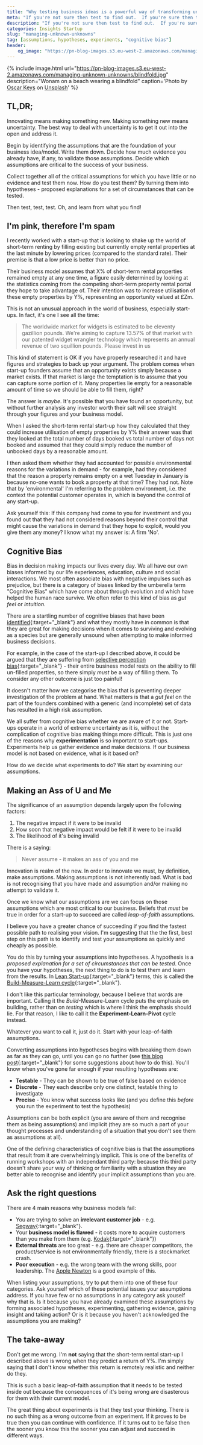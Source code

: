 ```yaml
---
title: "Why testing business ideas is a powerful way of transforming uncertainty into knowledge"
meta: "If you're not sure then test to find out.  If you're sure then test to show how right you are. You know what? Just test!"
description: "If you're not sure then test to find out.  If you're sure then test to show how right you are. You know what? Just test!"
categories: Insights Startup
slug: "managing-unknown-unknowns"
tag: [assumptions, hypotheses, experiments, "cognitive bias"]
header:
    og_image: "https://pn-blog-images.s3.eu-west-2.amazonaws.com/managing-unknown-unknowns/blindfold.jpg"
---
```


{% include image.html url="https://pn-blog-images.s3.eu-west-2.amazonaws.com/managing-unknown-unknowns/blindfold.jpg" description="Wonam on a beach wearing a blindfold" caption='<span>Photo by <a href="https://unsplash.com/@oscartothekeys?utm_source=unsplash&amp;utm_medium=referral&amp;utm_content=creditCopyText">Oscar Keys</a> on <a href="https://unsplash.com/s/photos/unknown?utm_source=unsplash&amp;utm_medium=referral&amp;utm_content=creditCopyText">Unsplash</a></span>' %}

## TL,DR;

Innovating means making something new.  Making something new means uncertainty. The best way to deal with uncertainty is to get it out into the open and address it.

Begin by identifying the assumptions that are the foundation of your business idea/model.  Write them down.  Decide how much evidence you already have, if any, to validate those assumptions. Decide which assumptions are critical to the success of your business.

Collect together all of the critical assumptions for which you have little or no evidence and test them now.  How do you test them?  By turning them into hypotheses - proposed explanations for a set of circumstances that can be tested.

Then test, test, test. Oh, and learn from what you find! 

## I'm pink, therefore I'm spam

I recently worked with a start-up that is looking to shake up the world of short-term renting by filling existing but currently empty rental properties at the last minute by lowering prices (compared to the standard rate). Their premise is that a low price is better than no price.

Their business model assumes that X% of short-term rental properties remained empty at any one time, a figure easily determined by looking at the statistics coming from the competing short-term property rental portal they hope to take advantage of.  Their intention was to increase utilisation of these empty properties by Y%, representing an opportunity valued at £Zm.

This is not an unusual approach in the world of business, especially start-ups.  In fact, it's one I see all the time:

> The worldwide market for widgets is estimated to be eleventy gazillion pounds. We're aiming to capture 13.57% of that market with our patented widget wrangler technology which represents an annual revenue of two squillion pounds.  Please invest in us

This kind of statement is OK if you have properly researched it and have figures and strategies to back up your argument. The problem comes when start-up founders assume that an opportunity exists simply because a market exists.  If that market is large the temptation is to assume that you can capture some portion of it.  Many properties lie empty for a reasonable amount of time so we should be able to fill them, right?

The answer is *maybe*. It's possible that you have found an opportunity, but without further analysis any investor worth their salt will see straight through your figures and your business model.

When I asked the short-term rental start-up how they calculated that they could increase utilisation of empty properties by Y% their answer was that they looked at the total number of days booked vs total number of days not booked and assumed that they could simply reduce the number of unbooked days by a reasonable amount.

I then asked them whether they had accounted for possible environmental reasons for the variations in demand - for example, had they considered that the reason a property remains empty on a wet Tuesday in January is because no-one wants to book a property at that time? They had not. Note that by 'environmental' I'm referring to the problem environment, i.e. the context the potential customer operates in, which is beyond the control of any start-up.

Ask yourself this: If this company had come to you for investment and you found out that they had not considered reasons beyond their control that might cause the variations in demand that they hope to exploit, would you give them any money?  I know what my answer is: A firm 'No'.

## Cognitive Bias
Bias in decision making impacts our lives every day.  We all have our own biases informed by our life experiences, education, culture and social interactions.  We most often associate bias with negative impulses such as prejudice, but there is a category of biases linked by the umberella term "Cognitive Bias" which have come about through evolution and which have helped the human race survive. We often refer to this kind of bias as *gut feel* or *intuition*.

There are a startling number of cognitive biases that have been [identified][cheatsheet]{:target="_blank"} and what they mostly have in common is that they are great for making decisions when it comes to surviving and evolving as a species but are generally unsound when attempting to make informed business decisions.

For example, in the case of the start-up I described above, it could be argued that they are suffering from [selective perception bias][selectiveperceptionbias]{:target="_blank"} - their entire business model rests on the ability to fill un-filled properties, so there simply *must* be a way of filling them. To consider any other outcome is just too painful!

It doesn't matter how we categorise the bias that is preventing deeper investigation of the problem at hand.  What matters is that a *gut feel* on the part of the founders combined with a generic (and incomplete) set of data has resulted in a high risk assumption.

We all suffer from cognitive bias whether we are aware of it or not.  Start-ups operate in a world of extreme uncertainty as it is, without the complication of cognitive bias making things more difficult.  This is just one of the reasons why **experimentation** is so important to start-ups.  Experiments help us gather evidence and make decisions.  If our business model is not based on evidence, what is it based on?

How do we decide what experiments to do? We start by examining our assumptions.

## Making an Ass of U and Me

The significance of an assumption depends largely upon the following factors:

 1. The negative impact if it were to be invalid
 2. How soon that negative impact would be felt if it were to be invalid
 3. The likelihood of it's being invalid

There is a saying:

> Never assume - it makes an ass of you and me

Innovation is realm of the new.  In order to innovate we must, by definition, make assumptions.  Making assumptions is not inherently bad.  What is bad is not recognising that you have made and assumption and/or making no attempt to validate it.

Once we know what our assumptions are we can focus on those assumptions which are most critical to our business.  Beliefs that *must* be true in order for a start-up to succeed are called *leap-of-faith* assumptions. 

I believe you have a greater chance of succeeding if you find the fastest possible path to realising your vision.  I'm suggesting that the the first, best step on this path is to identify and test your assumptions as quickly and cheaply as possible.

You do this by turning your assumptions into hypotheses. A hypothesis is a *proposed explanation for a set of circumstances that can be tested*. Once you have your hypotheses, the next thing to do is to test them and learn from the results.  In [Lean Start-up][leasntartup]{:target="_blank"} terms, this is called the [Build-Measure-Learn cycle][bmlcycle]{:target="_blank"}.

I don't like this particular terminology, because I believe that words are important. Calling it the *Build*-Measure-Learn cycle puts the emphasis on building, rather than on *testing* which is where I think the emphasis should lie. For that reason, I like to call it the **Experiment-Learn-Pivot** cycle instead.

Whatever you want to call it, just do it. Start with your leap-of-faith assumptions.

Converting assumptions into hypotheses begins with breaking them down as far as they can go, until you can go no further (see [this blog post][hypotheses]{:target="_blank"} for some suggestions about how to do this).  You'll know when you've gone far enough if your resulting hypotheses are:

 - **Testable** - They can be shown to be true of false based on evidence
 - **Discrete** - They each describe only one distinct, testable thing to investigate
 - **Precise** - You know what success looks like (and you define this *before* you run the experiment to test the hypothesis)

Assumptions can be both explicit (you are aware of them and recognise them as being assumptions) and implicit (they are so much a part of your thought processes and understanding of a situation that you don't see them as assumptions at all).

One of the defining characteristics of cognitive bias is that the assumptions that result from it are overwhelmingly implicit.  This is one of the benefits of running workshops with an independant third party: because this third party doesn't share your way of thinking or familiarity with a situation they are better able to recognise and identify your implicit assumptions than you are.

## Ask the right questions

There are 4 main reasons why business models fail:

 - You are trying to solve an **irrelevant customer job** - e.g. [Segway][segway]{:target="_blank"}.
 - Your **business model is flawed** - it costs more to acquire customers than you make from them (e.g. [Kodak][kodak]{:target="_blank"})
 - **External threats** are too great - e.g. there are cheaper competitors, the product/service is not environmentally friendly, there is a stockmarket crash.
 - **Poor execution** - e.g. the wrong team with the wrong skills, poor leadership. The [Apple Newton][applenewton] is a good example of this.

When listing your assumptions, try to put them into one of these four categories.  Ask yourself which of these potential issues your assumptions address.  If you have few or no assumptions in any category ask youself why that is. Is it because you have already examined these assumptions by forming associated hypotheses, experimenting, gathering evidence, gaining insight and taking action? Or is it because you haven't acknowledged the assumptions you are making?

## The take-away

Don't get me wrong.  I'm **not** saying that the short-term rental start-up I described above is wrong when they predict a return of Y%.  I'm simply saying that I don't know whether this return is remotely realistic and neither do they.

This is such a basic leap-of-faith assumption that it needs to be tested inside out because the consequences of it's being wrong are disasterous for them with their current model.

The great thing about experiments is that they test your thinking.  There is no such thing as a wrong outcome from an experiment.  If it proves to be true then you can continue with confidence.  If it turns out to be false then the sooner you know this the sooner you can adjust and succeed in different ways. 


 [cheatsheet]: https://medium.com/better-humans/cognitive-bias-cheat-sheet-55a472476b18
 [selectiveperceptionbias]: https://en.wikipedia.org/wiki/Selective_perception
 [leasntartup]: http://theleanstartup.com/
 [bmlcycle]: https://www.cleverism.com/how-build-measure-learn-cycle-really-works/
 [hypotheses]: https://paulnebel.io/insights/start-up/why-comes-after-what/
 [segway]: https://collection.museumoffailure.com/segway/
 [kodak]: https://hbr.org/2016/07/kodaks-downfall-wasnt-about-technology
 [applenewton]: https://collection.museumoffailure.com/apple-newton/